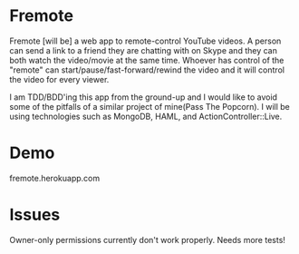 Fremote
==============

Fremote [will be] a web app to remote-control YouTube videos.  A person can send a link to a friend they are chatting with on Skype and they can both watch the video/movie at the same time.  Whoever has control of the "remote" can start/pause/fast-forward/rewind the video and it will control the video for every viewer.

I am TDD/BDD'ing this app from the ground-up and I would like to avoid some of the pitfalls of a similar project of mine(Pass The Popcorn).  I will be using technologies such as MongoDB, HAML, and ActionController::Live.

Demo
===============
fremote.herokuapp.com

Issues
===============

Owner-only permissions currently don't work properly.
Needs more tests!

